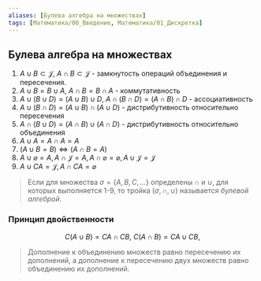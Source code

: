 ```yaml
---
aliases: [Булева алгебра на множествах]
tags: [Математика/00_Введение, Математика/01_Дискретка]
---
```


## Булева алгебра на множествах

1. $A \cup B \subset \mathcal J,\ A \cap B \subset \mathcal J$ - замкнутость операций объединения и пересечения.
2. $A \cup B = B \cup A,\ A \cap B = B \cap A$  - коммутативность
3. $A \cup (B \cup D) = (A \cup B) \cup D,\ A \cap (B \cap D) = (A \cap B) \cap D$  - ассоциативность
4. $A \cup (B \cap D) = (A \cup B) \cap (A \cup D)$    - дистрибутивность относительно пересечения
5. $A \cap (B \cup D) = (A \cap B) \cup (A \cap D)$  - дистрибутивность относительно объединения
6. $A \cup A = A \cap A = A$ 
7. $(A \cup B = B) \iff (A \cap B = A)$ 
8. $A \cup \varnothing = A, A \cap \mathcal J = A, A \cap \varnothing = \varnothing, A \cup \mathcal J = \mathcal J$ 
9. $A \cup CA = \mathcal J, A \cap CA = \varnothing$ 

> Если для множества $\sigma = \{A, B, C,...\}$ определены $\cap \ \text{и} \ \cup$, для которых выполняется 1-9, то тройка $(\sigma, \cap, \cup)$ называется _булевой алгеброй_. 
> 

### Принцип двойственности

$$C(A \cup B) = CA \cap CB, \ C(A \cap B) = CA \cup CB,$$

> Дополнение к объединению множеств равно пересечению их дополнений, а дополнение к пересечению двух множеств равно объединению их дополнений.

